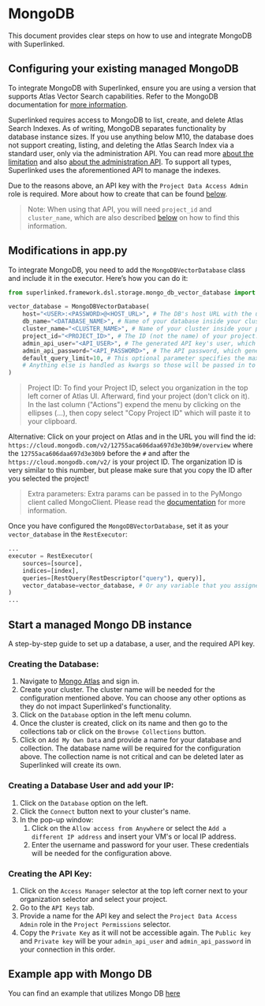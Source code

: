 # MongoDB

This document provides clear steps on how to use and integrate MongoDB with Superlinked.

## Configuring your existing managed MongoDB

To integrate MongoDB with Superlinked, ensure you are using a version that supports Atlas Vector Search capabilities. Refer to the MongoDB documentation for [more information](https://www.mongodb.com/docs/atlas/atlas-vector-search/vector-search-overview/).

Superlinked requires access to MongoDB to list, create, and delete Atlas Search Indexes. As of writing, MongoDB separates functionality by database instance sizes. If you use anything below M10, the database does not support creating, listing, and deleting the Atlas Search Index via a standard user, only via the administration API. You can read more [about the limitation](https://www.mongodb.com/docs/atlas/atlas-vector-search/vector-search-type/) and also [about the administration API](https://www.mongodb.com/docs/atlas/configure-api-access/). To support all types, Superlinked uses the aforementioned API to manage the indexes.

Due to the reasons above, an API key with the `Project Data Access Admin` role is required. More about how to create that can be found [below](#start-a-managed-mongo-db-instance).

> Note: When using that API, you will need `project_id` and `cluster_name`, which are also described [below](#start-a-managed-mongo-db-instance) on how to find this information.

## Modifications in app.py

To integrate MongoDB, you need to add the `MongoDBVectorDatabase` class and include it in the executor. Here’s how you can do it:
```python
from superlinked.framework.dsl.storage.mongo_db_vector_database import MongoDBVectorDatabase

vector_database = MongoDBVectorDatabase(
    host="<USER>:<PASSWORD>@<HOST_URL>", # The DB's host URL with the username and password
    db_name="<DATABASE_NAME>", # Name of your database inside your cluster. You need to create it, the system won't do it automatically
    cluster_name="<CLUSTER_NAME>", # Name of your cluster inside your project
    project_id="<PROJECT_ID>", # The ID (not the name) of your project. To see how to find it, read the note below this box
    admin_api_user="<API_USER>", # The generated API key's user, which called public key on Mongo Atlas
    admin_api_password="<API_PASSWORD>", # The API password, which generated by mongo, they reference it on Atlas as private key
    default_query_limit=10, # This optional parameter specifies the maximum number of query results returned. If not set, it defaults to 10.
    # Anything else is handled as kwargs so those will be passed in to the MongoClient. Read more about the possible parameters below
)
```

> Project ID: To find your Project ID, select you organization in the top left corner of Atlas UI. Afterward, find your project (don't click on it). In the last column ("Actions") expend the menu by clicking on the ellipses (...), then copy select "Copy Project ID" which will paste it to your clipboard.

Alternative: Click on your project on Atlas and in the URL you will find the id: `https://cloud.mongodb.com/v2/12755aca606daa697d3e30b9#/overview` where the `12755aca606daa697d3e30b9` before the `#` and after the `https://cloud.mongodb.com/v2/` is your project ID. The organization ID is very similar to this number, but please make sure that you copy the ID after you selected the project!

> Extra parameters: Extra params can be passed in to the PyMongo client called MongoClient. Please read the [documentation](https://pymongo.readthedocs.io/en/stable/api/pymongo/mongo_client.html#pymongo.mongo_client.MongoClient) for more information.

Once you have configured the `MongoDBVectorDatabase`, set it as your `vector_database` in the `RestExecutor`:
```python
...
executor = RestExecutor(
    sources=[source],
    indices=[index],
    queries=[RestQuery(RestDescriptor("query"), query)],
    vector_database=vector_database, # Or any variable that you assigned your `MongoDBVectorDatabase`
)
...
```

## Start a managed Mongo DB instance

A step-by-step guide to set up a database, a user, and the required API key.

### Creating the Database:
1. Navigate to [Mongo Atlas](https://cloud.mongodb.com/) and sign in.
2. Create your cluster. The cluster name will be needed for the configuration mentioned above. You can choose any other options as they do not impact Superlinked's functionality.
3. Click on the `Database` option in the left menu column.
4. Once the cluster is created, click on its name and then go to the collections tab or click on the `Browse Collections` button.
5. Click on `Add My Own Data` and provide a name for your database and collection. The database name will be required for the configuration above. The collection name is not critical and can be deleted later as Superlinked will create its own.

### Creating a Database User and add your IP:
1. Click on the `Database` option on the left.
2. Click the `Connect` button next to your cluster's name.
3. In the pop-up window:
   1. Click on the `Allow access from Anywhere` or select the `Add a different IP address` and insert your VM's or local IP address.
   2. Enter the username and password for your user. These credentials will be needed for the configuration above.

### Creating the API Key:
1. Click on the `Access Manager` selector at the top left corner next to your organization selector and select your project.
2. Go to the `API Keys` tab.
3. Provide a name for the API key and select the `Project Data Access Admin` role in the `Project Permissions` selector.
4. Copy the `Private Key` as it will not be accessible again. The `Public key` and `Private key` will be your `admin_api_user` and `admin_api_password` in your connection in this order.


## Example app with Mongo DB

You can find an example that utilizes Mongo DB [here](app_with_mongodb.py)

